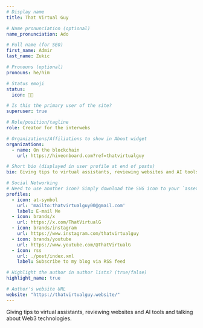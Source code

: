 ```yaml
---
# Display name
title: That Virtual Guy

# Name pronunciation (optional)
name_pronunciation: Ado

# Full name (for SEO)
first_name: Admir
last_name: Zukic

# Pronouns (optional)
pronouns: he/him

# Status emoji
status:
  icon: 🧑‍🦼

# Is this the primary user of the site?
superuser: true

# Role/position/tagline
role: Creator for the interwebs

# Organizations/Affiliations to show in About widget
organizations:
  - name: On the blockchain
    url: https://hiveonboard.com?ref=thatvirtualguy

# Short bio (displayed in user profile at end of posts)
bio: Giving tips to virtual assistants, reviewing websites and AI tools and talking about web3 technologies.

# Social Networking
# Need to use another icon? Simply download the SVG icon to your `assets/media/icons/` folder.
profiles:
  - icon: at-symbol
    url: 'mailto:thatvirtualguy00@gmail.com'
    label: E-mail Me
  - icon: brands/x
    url: https://x.com/ThatVirtualG
  - icon: brands/instagram
    url: https://www.instagram.com/thatvirtualguy
  - icon: brands/youtube
    url: https://www.youtube.com/@ThatVirtualG
  - icon: rss
    url: ./post/index.xml
    label: Subscribe to my blog via RSS feed

# Highlight the author in author lists? (true/false)
highlight_name: true

# Author's website URL
website: "https://thatvirtualguy.website/"
---
```


Giving tips to virtual assistants, reviewing websites and AI tools and talking about Web3 technologies.